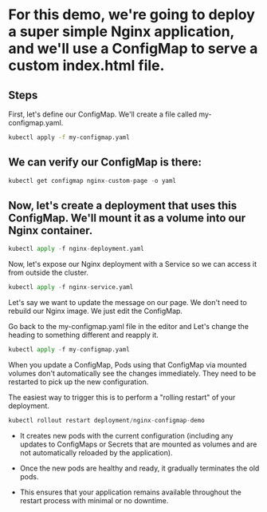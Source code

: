 # For this demo, we're going to deploy a super simple Nginx application, and we'll use a ConfigMap to serve a custom index.html file.



## Steps

 First, let's define our ConfigMap. We'll create a file called my-configmap.yaml.

```bash
kubectl apply -f my-configmap.yaml
```

## We can verify our ConfigMap is there:

```python
kubectl get configmap nginx-custom-page -o yaml
```

## Now, let's create a deployment that uses this ConfigMap. We'll mount it as a volume into our Nginx container.
```python
kubectl apply -f nginx-deployment.yaml
```
 Now, let's expose our Nginx deployment with a Service so we can access it from outside the cluster.
```python
kubectl apply -f nginx-service.yaml
```
Let's say we want to update the message on our page. We don't need to rebuild our Nginx image. We just edit the ConfigMap.

Go back to the my-configmap.yaml file in the editor and Let's change the heading to something different and reapply it.
```python
kubectl apply -f my-configmap.yaml
```

When you update a ConfigMap, Pods using that ConfigMap via mounted volumes don't automatically see the changes immediately. They need to be restarted to pick up the new configuration.

The easiest way to trigger this is to perform a "rolling restart" of your deployment.
```python
kubectl rollout restart deployment/nginx-configmap-demo
```
- It creates new pods with the current configuration (including any updates to ConfigMaps or Secrets that are mounted as volumes and are not automatically reloaded by the application).

- Once the new pods are healthy and ready, it gradually terminates the old pods.

- This ensures that your application remains available throughout the restart process with minimal or no downtime.
